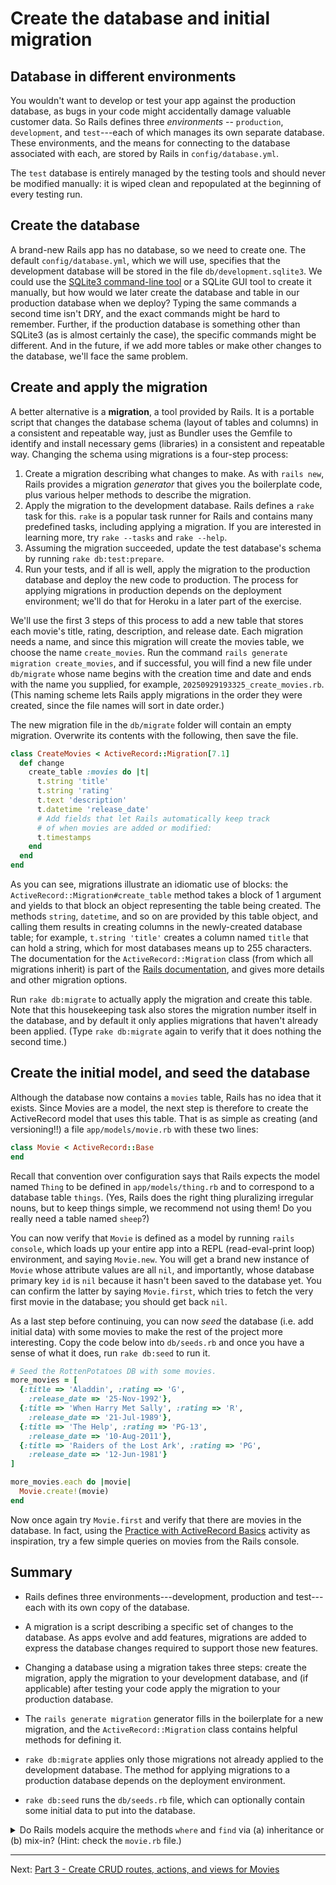 # Create the database and initial migration

## Database in different environments

You wouldn't want to develop or test your app against the production database, as bugs in your code might accidentally damage valuable customer data. So Rails defines three _environments_ -- `production`, `development`, and `test`---each of which manages its own separate database. These environments, and the means for connecting to the database associated with each, are stored by Rails in  `config/database.yml`.

The `test` database is entirely managed by the testing tools and should never be modified manually: it is wiped clean and repopulated at the beginning of every testing run.

## Create the database

A brand-new Rails app has no database, so we need to create one. The default `config/database.yml`, which we will use, specifies that the development database will be stored in the file `db/development.sqlite3`. We could use the  [SQLite3 command-line tool](http://www.sqlite.org/cli.html) or a SQLite GUI tool to create it manually, but how would we later create the database and table in our production database when we deploy?  Typing the same commands a second time isn't DRY, and the exact commands might be hard to remember. Further, if the production database is something other than SQLite3 (as is almost certainly the case), the specific commands might be different. And in the future, if we add more tables or make other changes to the database, we'll face the same problem.

## Create and apply the migration

A better alternative is a **migration**, a tool provided by Rails. It is a portable script that changes the database schema (layout of tables and columns) in a consistent and repeatable way, just as Bundler uses the Gemfile to identify and install necessary gems (libraries) in a consistent and repeatable way. Changing the schema using migrations is a four-step process:

1. Create a migration describing what changes to make. As with `rails new`, Rails provides a migration _generator_ that gives you the boilerplate code, plus various helper methods to describe the migration.
2. Apply the migration to the development database.  Rails defines a `rake` task for this. `rake` is a popular task runner for Rails and contains many predefined tasks, including applying a migration. If you are interested in learning more, try `rake --tasks` and `rake --help`.
3. Assuming the migration succeeded, update the test database's schema by running `rake db:test:prepare`.
4. Run your tests, and if all is well, apply the migration to the production database and deploy the new code to production.  The process for applying migrations in production  depends on the deployment environment; we'll do that for Heroku in a later part of the exercise.

We'll use the first 3 steps of this process to add a new table that stores each movie's title, rating, description, and release date. Each migration needs a name, and since this migration will create the movies table, we choose the name `create_movies`. Run the command `rails generate migration create_movies`, and if successful, you will find a new file under `db/migrate` whose name begins with the creation time and date and ends with the name you supplied, for example, `20250929193325_create_movies.rb`. (This naming scheme lets Rails apply migrations in the order they were created, since the file names will sort in date order.)

The new migration file in the `db/migrate` folder will contain an empty migration. Overwrite its contents with the following, then save the file.

```ruby
class CreateMovies < ActiveRecord::Migration[7.1]
  def change
    create_table :movies do |t|
      t.string 'title'
      t.string 'rating'
      t.text 'description'
      t.datetime 'release_date'
      # Add fields that let Rails automatically keep track
      # of when movies are added or modified:
      t.timestamps
    end
  end
end
```

As you can see, migrations illustrate an idiomatic use of blocks: the `ActiveRecord::Migration#create_table`  method takes a block of 1 argument and yields to that block an object representing the table being created.  The methods `string`, `datetime`, and so on are provided by this table object, and calling them results  in creating columns in the newly-created database table; for example, `t.string 'title'` creates a column  named `title` that can hold a string, which for most databases means up to 255 characters. The documentation for the `ActiveRecord::Migration` class (from which all migrations inherit) is part of the [Rails documentation](http://api.rubyonrails.org/), and gives more details and other migration options.

Run `rake db:migrate` to actually apply the migration and create this table.  Note that this housekeeping task also stores the migration number itself in the database, and by default it only applies migrations that haven't already been applied.  (Type `rake db:migrate` again to verify that it does nothing the second time.)

## Create the initial model, and seed the database

Although the database now contains a `movies` table, Rails has no idea that it exists. Since Movies are a model, the next step is therefore to create the ActiveRecord model that uses this table.  That is as simple as creating (and versioning!!) a file `app/models/movie.rb` with these two lines:

```ruby
class Movie < ActiveRecord::Base
end
```

Recall that convention over configuration says that Rails expects the model named `Thing` to be defined in `app/models/thing.rb` and to correspond to a database table `things`.  (Yes, Rails does the right thing pluralizing irregular nouns, but to keep things simple, we recommend not using them!  Do you really need a table named `sheep`?)

You can now verify that `Movie` is defined as a model by running `rails console`, which loads up your entire app into a REPL (read-eval-print loop) environment, and saying `Movie.new`.  You will get a brand new instance of `Movie` whose attribute values are all `nil`, and importantly, whose database primary key `id` is `nil` because it hasn't been saved to the database yet.  You can confirm the latter by saying `Movie.first`, which tries to fetch the very first movie in the database; you should get back `nil`.

As a last step before continuing, you can now _seed_ the database (i.e. add initial data) with some movies to make the rest of the project more interesting. Copy the code below into `db/seeds.rb` and once you have a sense of what it does, run `rake db:seed` to run it.

```ruby
# Seed the RottenPotatoes DB with some movies.
more_movies = [
  {:title => 'Aladdin', :rating => 'G',
    :release_date => '25-Nov-1992'},
  {:title => 'When Harry Met Sally', :rating => 'R',
    :release_date => '21-Jul-1989'},
  {:title => 'The Help', :rating => 'PG-13',
    :release_date => '10-Aug-2011'},
  {:title => 'Raiders of the Lost Ark', :rating => 'PG',
    :release_date => '12-Jun-1981'}
]

more_movies.each do |movie|
  Movie.create!(movie)
end
```

Now once again try `Movie.first` and verify that there are movies in the database.  In fact, using the [Practice with ActiveRecord Basics](https://learn.sewanee.edu/d2l/le/content/39594/viewContent/373159/View) activity as inspiration, try a few simple queries on movies from the Rails console.


## Summary

*  Rails defines three environments---development, production and test---each with its own copy of the database.

*  A migration is a script describing a specific set of changes to the database.  As apps evolve and add features, migrations are added to express the database changes required to support those new features.

*  Changing a database using a migration takes three steps: create the migration, apply the migration to your development database, and (if applicable) after testing your code apply the migration to your production database.

*  The `rails generate migration` generator fills in the boilerplate for a new migration, and the `ActiveRecord::Migration` class contains helpful methods for defining it.

* `rake db:migrate` applies  only those migrations not already applied to the development database. The method for applying migrations to a production database depends on the deployment environment.

* `rake db:seed` runs the `db/seeds.rb` file, which can optionally contain some initial data to put into the database.


<details>
<summary>
Do Rails models acquire the methods <code>where</code> and <code>find</code> via (a) inheritance or (b) mix-in?  (Hint: check the <code>movie.rb</code> file.)

</summary>
<blockquote>
(a) they inherit from <code>ActiveRecord::Base</code>.
</blockquote>
</details>

-----

Next: [Part 3 - Create CRUD routes, actions, and views for Movies](part-3--create-crud-routes--actions--and-views-for-movies.md)